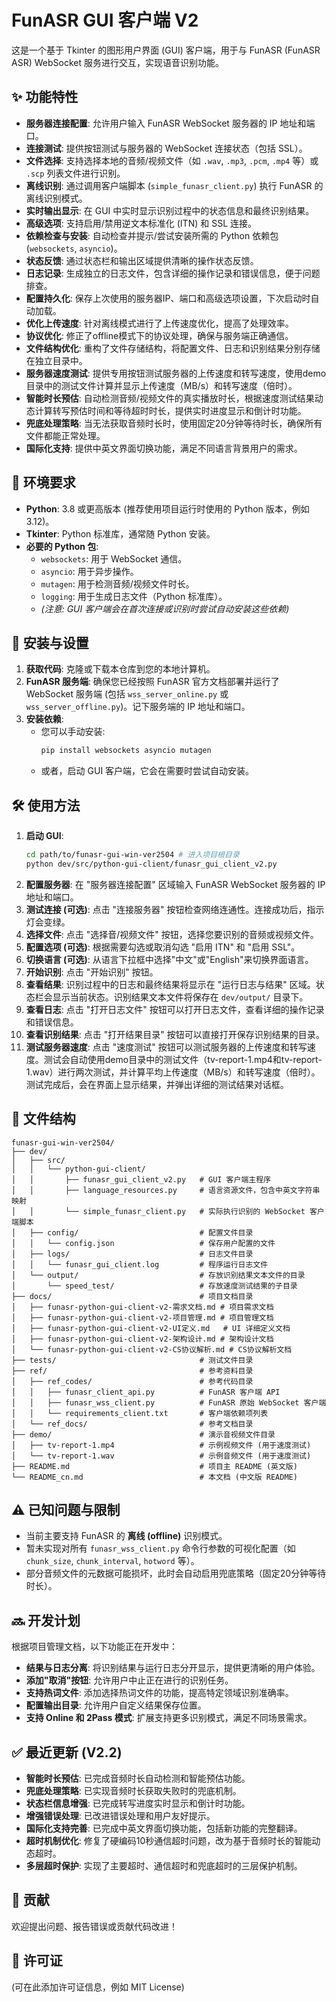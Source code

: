 # FunASR GUI 客户端 V2

这是一个基于 Tkinter 的图形用户界面 (GUI) 客户端，用于与 FunASR (FunASR ASR) WebSocket 服务进行交互，实现语音识别功能。

## ✨ 功能特性

*   **服务器连接配置**: 允许用户输入 FunASR WebSocket 服务器的 IP 地址和端口。
*   **连接测试**: 提供按钮测试与服务器的 WebSocket 连接状态（包括 SSL）。
*   **文件选择**: 支持选择本地的音频/视频文件（如 `.wav`, `.mp3`, `.pcm`, `.mp4` 等）或 `.scp` 列表文件进行识别。
*   **离线识别**: 通过调用客户端脚本 (`simple_funasr_client.py`) 执行 FunASR 的离线识别模式。
*   **实时输出显示**: 在 GUI 中实时显示识别过程中的状态信息和最终识别结果。
*   **高级选项**: 支持启用/禁用逆文本标准化 (ITN) 和 SSL 连接。
*   **依赖检查与安装**: 自动检查并提示/尝试安装所需的 Python 依赖包 (`websockets`, `asyncio`)。
*   **状态反馈**: 通过状态栏和输出区域提供清晰的操作状态反馈。
*   **日志记录**: 生成独立的日志文件，包含详细的操作记录和错误信息，便于问题排查。
*   **配置持久化**: 保存上次使用的服务器IP、端口和高级选项设置，下次启动时自动加载。
*   **优化上传速度**: 针对离线模式进行了上传速度优化，提高了处理效率。
*   **协议优化**: 修正了offline模式下的协议处理，确保与服务端正确通信。
*   **文件结构优化**: 重构了文件存储结构，将配置文件、日志和识别结果分别存储在独立目录中。
*   **服务器速度测试**: 提供专用按钮测试服务器的上传速度和转写速度，使用demo目录中的测试文件计算并显示上传速度（MB/s）和转写速度（倍时）。
*   **智能时长预估**: 自动检测音频/视频文件的真实播放时长，根据速度测试结果动态计算转写预估时间和等待超时时长，提供实时进度显示和倒计时功能。
*   **兜底处理策略**: 当无法获取音频时长时，使用固定20分钟等待时长，确保所有文件都能正常处理。
*   **国际化支持**: 提供中英文界面切换功能，满足不同语言背景用户的需求。

## 🐍 环境要求

*   **Python**: 3.8 或更高版本 (推荐使用项目运行时使用的 Python 版本，例如 3.12)。
*   **Tkinter**: Python 标准库，通常随 Python 安装。
*   **必要的 Python 包**:
    *   `websockets`: 用于 WebSocket 通信。
    *   `asyncio`: 用于异步操作。
    *   `mutagen`: 用于检测音频/视频文件时长。
    *   `logging`: 用于生成日志文件（Python 标准库）。
    *   *(注意: GUI 客户端会在首次连接或识别时尝试自动安装这些依赖)*

## 🚀 安装与设置

1.  **获取代码**: 克隆或下载本仓库到您的本地计算机。
2.  **FunASR 服务端**: 确保您已经按照 FunASR 官方文档部署并运行了 WebSocket 服务端 (包括 `wss_server_online.py` 或 `wss_server_offline.py`)。记下服务端的 IP 地址和端口。
3.  **安装依赖**:
    *   您可以手动安装:
        ```bash
        pip install websockets asyncio mutagen
        ```
    *   或者，启动 GUI 客户端，它会在需要时尝试自动安装。

## 🛠️ 使用方法

1.  **启动 GUI**:
    ```bash
    cd path/to/funasr-gui-win-ver2504 # 进入项目根目录
    python dev/src/python-gui-client/funasr_gui_client_v2.py
    ```
2.  **配置服务器**: 在 "服务器连接配置" 区域输入 FunASR WebSocket 服务器的 IP 地址和端口。
3.  **测试连接 (可选)**: 点击 "连接服务器" 按钮检查网络连通性。连接成功后，指示灯会变绿。
4.  **选择文件**: 点击 "选择音/视频文件" 按钮，选择您要识别的音频或视频文件。
5.  **配置选项 (可选)**: 根据需要勾选或取消勾选 "启用 ITN" 和 "启用 SSL"。
6.  **切换语言 (可选)**: 从语言下拉框中选择"中文"或"English"来切换界面语言。
7.  **开始识别**: 点击 "开始识别" 按钮。
8.  **查看结果**: 识别过程中的日志和最终结果将显示在 "运行日志与结果" 区域。状态栏会显示当前状态。识别结果文本文件将保存在 `dev/output/` 目录下。
9.  **查看日志**: 点击 "打开日志文件" 按钮可以打开日志文件，查看详细的操作记录和错误信息。
10. **查看识别结果**: 点击 "打开结果目录" 按钮可以直接打开保存识别结果的目录。
11. **测试服务器速度**: 点击 "速度测试" 按钮可以测试服务器的上传速度和转写速度。测试会自动使用demo目录中的测试文件（tv-report-1.mp4和tv-report-1.wav）进行两次测试，并计算平均上传速度（MB/s）和转写速度（倍时）。测试完成后，会在界面上显示结果，并弹出详细的测试结果对话框。

## 📁 文件结构

```
funasr-gui-win-ver2504/
├── dev/
│   ├── src/
│   │   └── python-gui-client/
│   │       ├── funasr_gui_client_v2.py   # GUI 客户端主程序
│   │       ├── language_resources.py     # 语言资源文件，包含中英文字符串映射
│   │       └── simple_funasr_client.py   # 实际执行识别的 WebSocket 客户端脚本
│   ├── config/                           # 配置文件目录
│   │   └── config.json                   # 保存用户配置的文件
│   ├── logs/                             # 日志文件目录
│   │   └── funasr_gui_client.log         # 程序运行日志文件
│   └── output/                           # 存放识别结果文本文件的目录
│       └── speed_test/                   # 存放速度测试结果的子目录
├── docs/                                 # 项目文档目录
│   ├── funasr-python-gui-client-v2-需求文档.md # 项目需求文档
│   ├── funasr-python-gui-client-v2-项目管理.md # 项目管理文档
│   ├── funasr-python-gui-client-v2-UI定义.md   # UI 详细定义文档
│   ├── funasr-python-gui-client-v2-架构设计.md # 架构设计文档
│   └── funasr-python-gui-client-v2-CS协议解析.md # CS协议解析文档
├── tests/                                # 测试文件目录
├── ref/                                  # 参考资料目录
│   ├── ref_codes/                        # 参考代码目录
│   │   ├── funasr_client_api.py          # FunASR 客户端 API
│   │   ├── funasr_wss_client.py          # FunASR 原始 WebSocket 客户端
│   │   └── requirements_client.txt       # 客户端依赖项列表
│   └── ref_docs/                         # 参考文档目录
├── demo/                                 # 演示音视频文件目录
│   ├── tv-report-1.mp4                   # 示例视频文件 (用于速度测试)
│   └── tv-report-1.wav                   # 示例音频文件 (用于速度测试)
├── README.md                             # 项目主 README (英文版)
└── README_cn.md                          # 本文档 (中文版 README)
```

## ⚠️ 已知问题与限制

*   当前主要支持 FunASR 的 **离线 (offline)** 识别模式。
*   暂未实现对所有 `funasr_wss_client.py` 命令行参数的可视化配置（如 `chunk_size`, `chunk_interval`, `hotword` 等）。
*   部分音频文件的元数据可能损坏，此时会自动启用兜底策略（固定20分钟等待时长）。

## 🔜 开发计划

根据项目管理文档，以下功能正在开发中：

*   **结果与日志分离**: 将识别结果与运行日志分开显示，提供更清晰的用户体验。
*   **添加"取消"按钮**: 允许用户中止正在进行的识别任务。
*   **支持热词文件**: 添加选择热词文件的功能，提高特定领域识别准确率。
*   **配置输出目录**: 允许用户自定义结果保存位置。
*   **支持 Online 和 2Pass 模式**: 扩展支持更多识别模式，满足不同场景需求。

## ✅ 最近更新 (V2.2)

*   **智能时长预估**: 已完成音频时长自动检测和智能预估功能。
*   **兜底处理策略**: 已实现音频时长获取失败时的兜底机制。
*   **状态栏信息增强**: 已完成转写进度实时显示和倒计时功能。
*   **增强错误处理**: 已改进错误处理和用户友好提示。
*   **国际化支持完善**: 已完成中英文界面切换功能，包括新功能的完整翻译。
*   **超时机制优化**: 修复了硬编码10秒通信超时问题，改为基于音频时长的智能动态超时。
*   **多层超时保护**: 实现了主要超时、通信超时和兜底超时的三层保护机制。

## 🤝 贡献

欢迎提出问题、报告错误或贡献代码改进！

## 📄 许可证

(可在此添加许可证信息，例如 MIT License) 